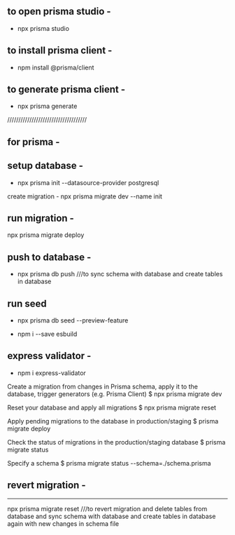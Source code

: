 ## to open prisma studio -

- npx prisma studio

## to install prisma client -

- npm install @prisma/client

## to generate prisma client -

- npx prisma generate

////////////////////////////////////

## for prisma -

## setup database -

- npx prisma init --datasource-provider postgresql

create migration -
npx prisma migrate dev --name init

## run migration -

npx prisma migrate deploy

## push to database -

- npx prisma db push ///to sync schema with database and create tables in database

## run seed

- npx prisma db seed --preview-feature

- npm i --save esbuild

## express validator -

- npm i express-validator

Create a migration from changes in Prisma schema, apply it to the database, trigger generators (e.g. Prisma Client)
$ npx prisma migrate dev

Reset your database and apply all migrations
$ npx prisma migrate reset

Apply pending migrations to the database in production/staging
$ prisma migrate deploy

Check the status of migrations in the production/staging database
$ prisma migrate status

Specify a schema
$ prisma migrate status --schema=./schema.prisma

## revert migration -

---

npx prisma migrate reset ///to revert migration and delete tables from database and sync schema with database and create tables in database again with new changes in schema file
